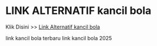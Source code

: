 # LINK ALTERNATIF kancil bola

Klik Disini >> <a href="https://linksto.pages.dev/">Link Alternatif kancil bola </a>

link kancil bola terbaru
link kancil bola 2025